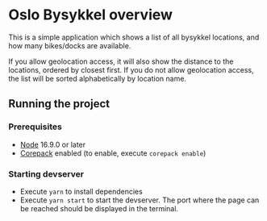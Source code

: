 # Oslo Bysykkel overview

This is a simple application which shows a list of all bysykkel locations, and how many bikes/docks are available.

If you allow geolocation access, it will also show the distance to the locations, ordered by closest first. If you do not allow geolocation access, the list will be sorted alphabetically by location name.

## Running the project

### Prerequisites
- [Node](https://nodejs.org/en/) 16.9.0 or later
- [Corepack](https://github.com/nodejs/corepack#-corepack) enabled (to enable, execute `corepack enable`)

### Starting devserver
- Execute `yarn` to install dependencies
- Execute `yarn start` to start the devserver. The port where the page can be reached should be displayed in the terminal.